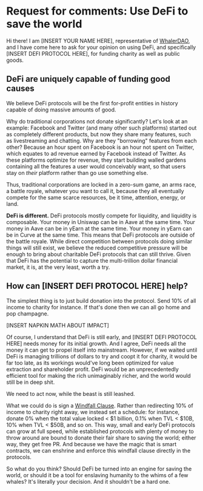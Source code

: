 # Request for comments: Use DeFi to save the world

Hi there! I am [INSERT YOUR NAME HERE], representative of [WhalerDAO](https://whalerdao.org), and I have come here to ask for your opinion on using DeFi, and specifically [INSERT DEFI PROTOCOL HERE], for funding charity as well as public goods.

## DeFi are uniquely capable of funding good causes

We believe DeFi protocols will be the first for-profit entities in history capable of doing massive amounts of good.

Why do traditional corporations not donate significantly? Let's look at an example: Facebook and Twitter (and many other such platforms) started out as completely different products, but now they share many features, such as livestreaming and chatting. Why are they "borrowing" features from each other? Because an hour spent on Facebook is an hour not spent on Twitter, which equates to ad revenue earned by Facebook instead of Twitter. As these platforms optimize for revenue, they start building walled gardens containing all the features a user would conceivably want, so that users stay on *their* platform rather than go use something else.

Thus, traditional corporations are locked in a zero-sum game, an arms race, a battle royale, whatever you want to call it, because they all eventually compete for the same scarce resources, be it time, attention, energy, or land.

**DeFi is different.** DeFi protocols mostly compete for liquidity, and liquidity is composable. Your money in Uniswap can be in Aave at the same time. Your money in Aave can be in yEarn at the same time. Your money in yEarn can be in Curve at the same time. This means that DeFi protocols are outside of the battle royale. While direct competition between protocols doing similar things will still exist, we believe the reduced competitive pressure will be enough to bring about charitable DeFi protocols that can still thrive. Given that DeFi has the potential to capture the multi-trillion dollar financial market, it is, at the very least, worth a try.

## How can [INSERT DEFI PROTOCOL HERE] help?

The simplest thing is to just build donation into the protocol. Send 10% of all income to charity for instance. If that's done then we can all go home and pop champagne.

[INSERT NAPKIN MATH ABOUT IMPACT]

Of course, I understand that DeFi is still early, and [INSERT DEFI PROTOCOL HERE] needs money for its initial growth. And I agree, DeFi needs all the money it can get to propel itself into mainstream. However, if we waited until DeFi is managing trillions of dollars to try and coopt it for charity, it would be far too late, as its workings would've long been optimized for value extraction and shareholder profit. DeFi would be an unprecedentedly efficient tool for making the rich unimaginably richer, and the world would still be in deep shit.

We need to act now, while the beast is still leashed.

What we could do is sign a [Windfall Clause](https://www.fhi.ox.ac.uk/windfallclause/). Rather than redirecting 10% of income to charity right away, we instead set a schedule: for instance, donate 0% when the total value locked < \$1 billion, 0.1% when TVL < \$10B, 10% when TVL < \$50B, and so on. This way, small and early DeFi protocols can grow at full speed, while established protocols with plenty of money to throw around are bound to donate their fair share to saving the world; either way, they get free PR. And because we have the magic that is smart contracts, we can enshrine and enforce this windfall clause directly in the protocols.

So what do you think? Should DeFi be turned into an engine for saving the world, or should it be a tool for enslaving humanity to the whims of a few whales? It's literally your decision. And it shouldn't be a hard one.